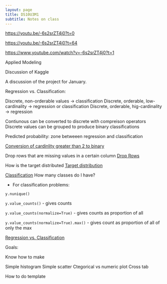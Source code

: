 ```yaml
---
layout: page
title: DS10U3M1
subtitle: Notes on class
---
```





https://youtu.be/-6s2srZT4j0?t=0

https://youtu.be/-6s2srZT4j0?t=64

https://www.youtube.com/watch?v=-6s2srZT4j0?t=1

Applied Modeling

Discussion of Kaggle

A discussion of the project for January.

Regression vs. Classification:

Discrete, non-orderable values -> classification
Discrete, orderable, low-cardinality -> regression or classification
Discrete, orderable, hig-cardinality -> regression

Contiunous can be converted to discrete with compreison operators
Discrete values can be grouped to produce binary classifications

Predicted probability: zone betweeen regression and classification

[Conversion of cardinlity greater than 2 to binary](https://youtu.be/-6s2srZT4j0?t=776)

Drop rows that are missing values in a certain column
[Drop Rows](https://youtu.be/-6s2srZT4j0?t=979)

How is the target distributed
[Target distribution]()

[Classification](https://youtu.be/-6s2srZT4j0?t=1122)
How many classes do I have?


* For classification problems:

`y.nunique()`

`y.value_counts()` - gives counts 

`y.value_counts(normalize=True)` - gives counts as proportion of all

`y.value_counts(normalize=True).max()` - gives count as proportion of all of only the max





[Regression vs. Classification](https://youtu.be/-6s2srZT4j0?t=675)



Goals:

Know how to make

Simple histogram
Simple scatter
Ctegorical vs numeric plot
Cross tab





How to do template

